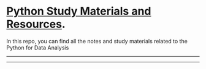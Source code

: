 # [Python Study Materials and Resources](https://github.com/rohish-zade/Python).

In this repo, you can find all the notes and study materials related to the Python for Data Analysis

------------
------------